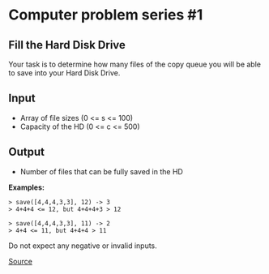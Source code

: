 # Computer problem series #1

## Fill the Hard Disk Drive

Your task is to determine how many files of the copy queue you
will be able to save into your Hard Disk Drive.

## Input

*   Array of file sizes (0 <= s <= 100)
*   Capacity of the HD (0 <= c <= 500)

## Output

*   Number of files that can be fully saved in the HD

**Examples:**

```text
> save([4,4,4,3,3], 12) -> 3
> 4+4+4 <= 12, but 4+4+4+3 > 12

> save([4,4,4,3,3], 11) -> 2
> 4+4 <= 11, but 4+4+4 > 11
```

Do not expect any negative or invalid inputs.

[Source](https://www.codewars.com/kata/5d49c93d089c6e000ff8428c)